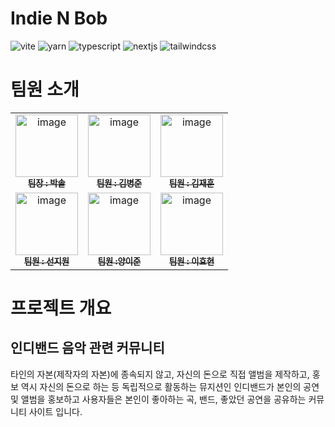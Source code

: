 # Indie N Bob

![vite](https://img.shields.io/badge/vite-646CFF?style=for-the-badge&logo=vite&logoColor=white)
![yarn](https://img.shields.io/badge/yarn-2C8EBB?style=for-the-badge&logo=yarn&logoColor=white)
![typescript](https://img.shields.io/badge/typescript-3178C6?style=for-the-badge&logo=typescript&logoColor=white)
![nextjs](https://img.shields.io/badge/nextjs-000000?style=for-the-badge&logo=nextdotjs&logoColor=white)
![tailwindcss](https://img.shields.io/badge/tailwindcss-06B6D4?style=for-the-badge&logo=tailwindcss&logoColor=white)

# 팀원 소개
<table>
  <tbody>
    <tr>
      <td align="center"><a href="https://github.com/solpark16"><img src="https://avatars.githubusercontent.com/u/79960346?v=4" width="100px;" alt="image"/><br /><sub><b>팀장 : 박솔 </b></sub></a><br /></td>
      <td align="center"><a href="https://github.com/Captain-Kim"><img src="https://avatars.githubusercontent.com/u/160568904?v=4" width="100px;" alt="image"/><br /><sub><b>팀원 : 김병준</b></sub></a><br /></td>
      <td align="center"><a href="https://github.com/hoondolla"><img src="https://avatars.githubusercontent.com/u/162412793?v=4" width="100px;" alt="image"/><br /><sub><b>팀원 : 김재훈</b></sub></a><br /></td>
       <tr/>
      <td align="center"><a href="https://github.com/oneieo"><img src="https://avatars.githubusercontent.com/u/140629917?v=4" width="100px;" alt="image"/><br /><sub><b>팀원 : 선지원</b></sub></a><br /></td>
      <td align="center"><a href="https://github.com/ejunyang"><img src="https://avatars.githubusercontent.com/u/48206065?v=4" width="100px;" alt="image"/><br /><sub><b>팀원 :양이준</b></sub></a><br /></td>
      <td align="center"><a href="https://github.com/reeny404"><img src="https://avatars.githubusercontent.com/u/61840162?v=4" width="100px;" alt="image"/><br /><sub><b>팀원 : 이효현</b></sub></a><br /></td>
    </tr>
  </tbody>
</table>

# 프로젝트 개요

## 인디밴드 음악 관련 커뮤니티

타인의 자본(제작자의 자본)에 종속되지 않고, 자신의 돈으로 직접 앨범을 제작하고, 홍보 역시 자신의 돈으로 하는 등 독립적으로 활동하는 뮤지션인 인디밴드가 본인의 공연 및 앨범을 홍보하고 사용자들은 본인이 좋아하는 곡, 밴드, 좋았던 공연을 공유하는 커뮤니티 사이트 입니다.
